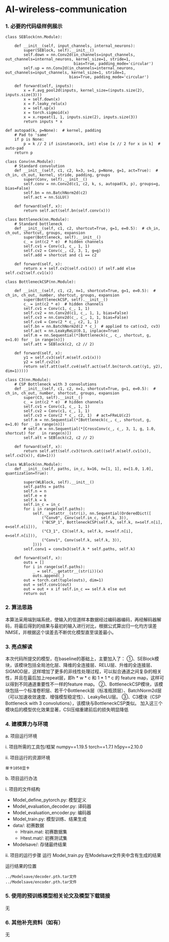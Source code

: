 # AI-wireless-communication
### 1. 必要的代码级样例展示
```
class SEBlock(nn.Module):

    def __init__(self, input_channels, internal_neurons):
        super(SEBlock, self).__init__()
        self.down = nn.Conv2d(in_channels=input_channels, out_channels=internal_neurons, kernel_size=1, stride=1,
                              bias=True, padding_mode='circular')
        self.up = nn.Conv2d(in_channels=internal_neurons, out_channels=input_channels, kernel_size=1, stride=1,
                            bias=True, padding_mode='circular')

    def forward(self, inputs):
        x = F.avg_pool2d(inputs, kernel_size=(inputs.size(2), inputs.size(3)))
        x = self.down(x)
        x = F.leaky_relu(x)
        x = self.up(x)
        x = torch.sigmoid(x)
        x = x.repeat(1, 1, inputs.size(2), inputs.size(3))
        return inputs * x
```
```
def autopad(k, p=None):  # kernel, padding
    # Pad to 'same'
    if p is None:
        p = k // 2 if isinstance(k, int) else [x // 2 for x in k]  # auto-pad
    return p
```
```
class Conv(nn.Module):
    # Standard convolution
    def __init__(self, c1, c2, k=3, s=1, p=None, g=1, act=True):  # ch_in, ch_out, kernel, stride, padding, groups
        super(Conv, self).__init__()
        self.conv = nn.Conv2d(c1, c2, k, s, autopad(k, p), groups=g, bias=False)
        self.bn = nn.BatchNorm2d(c2)
        self.act = nn.SiLU()

    def forward(self, x):
        return self.act(self.bn(self.conv(x)))
```
```
class Bottleneck(nn.Module):
    # Standard bottleneck
    def __init__(self, c1, c2, shortcut=True, g=1, e=0.5):  # ch_in, ch_out, shortcut, groups, expansion
        super(Bottleneck, self).__init__()
        c_ = int(c2 * e)  # hidden channels
        self.cv1 = Conv(c1, c_, 1, 1)
        self.cv2 = Conv(c_, c2, 3, 1, g=g)
        self.add = shortcut and c1 == c2

    def forward(self, x):
        return x + self.cv2(self.cv1(x)) if self.add else self.cv2(self.cv1(x))
```
```
class BottleneckCSP(nn.Module):
    
    def __init__(self, c1, c2, n=1, shortcut=True, g=1, e=0.5):  # ch_in, ch_out, number, shortcut, groups, expansion
        super(BottleneckCSP, self).__init__()
        c_ = int(c2 * e)  # hidden channels
        self.cv1 = Conv(c1, c_, 1, 1)
        self.cv2 = nn.Conv2d(c1, c_, 1, 1, bias=False)
        self.cv3 = nn.Conv2d(c_, c_, 1, 1, bias=False)
        self.cv4 = Conv(2 * c_, c2, 1, 1)
        self.bn = nn.BatchNorm2d(2 * c_)  # applied to cat(cv2, cv3)
        self.act = nn.LeakyReLU(0.1, inplace=True)
        self.m = nn.Sequential(*[Bottleneck(c_, c_, shortcut, g, e=1.0) for _ in range(n)])
        self.att = SEBlock(c2, c2 // 2)

    def forward(self, x):
        y1 = self.cv3(self.m(self.cv1(x)))
        y2 = self.cv2(x)
        return self.att(self.cv4(self.act(self.bn(torch.cat((y1, y2), dim=1)))))
```
```
class C3(nn.Module):
    # CSP Bottleneck with 3 convolutions
    def __init__(self, c1, c2, n=1, shortcut=True, g=1, e=0.5):  # ch_in, ch_out, number, shortcut, groups, expansion
        super(C3, self).__init__()
        c_ = int(c2 * e)  # hidden channels
        self.cv1 = Conv(c1, c_, 1, 1)
        self.cv2 = Conv(c1, c_, 1, 1)
        self.cv3 = Conv(2 * c_, c2, 1)  # act=FReLU(c2)
        self.m = nn.Sequential(*[Bottleneck(c_, c_, shortcut, g, e=1.0) for _ in range(n)])
        # self.m = nn.Sequential(*[CrossConv(c_, c_, 3, 1, g, 1.0, shortcut) for _ in range(n)])
        self.att = SEBlock(c2, c2 // 2)

    def forward(self, x):
        return self.att(self.cv3(torch.cat((self.m(self.cv1(x)), self.cv2(x)), dim=1)))
```

```
class WLBlock(nn.Module):
    def __init__(self, paths, in_c, k=16, n=[1, 1], e=[1.0, 1.0], quantization=True):

        super(WLBlock, self).__init__()
        self.paths = paths
        self.n = n
        self.e = e
        self.k = k
        self.in_c = in_c
        for i in range(self.paths):
            self.__setattr__(str(i), nn.Sequential(OrderedDict([
                ("Conv0", Conv(self.in_c, self.k, 3)),
                ("BCSP_1", BottleneckCSP(self.k, self.k, n=self.n[i], e=self.e[i])),
                ("C3_1", C3(self.k, self.k, n=self.n[i], e=self.n[i])),
                ("Conv1", Conv(self.k, self.k, 3)),
            ])))
        self.conv1 = conv3x3(self.k * self.paths, self.k)

    def forward(self, x):
        outs = []
        for i in range(self.paths):
            _ = self.__getattr__(str(i))(x)
            outs.append(_)
        out = torch.cat(tuple(outs), dim=1)
        out = self.conv1(out)
        out = out + x if self.in_c == self.k else out
        return out
```

### 2. 算法思路			    		

本算法采用端到端系统，使输入的信道样本数据经过编码器编码，再经解码器解码，将最后得到的结果与最初的输入进行对比，根据公式算出归一化均方误差 NMSE，并根据这个误差去不断优化模型直至误差最小。


### 3. 亮点解读

本次代码所提交的模型，在baseline的基础上，主要加入了：
①、SEBlock模块，该模块包括全局池化层、降维的全连接层、RELU层、升维的全连接层、SIGMOD层，这样增加了更多的非线性处理过程，可以拟合通道之间复杂的相关性，并且在最后加上repeat层，即h * w * c 和 1 * 1 * c 的 feature map，这样可以得到不同通道重要性不一样的feature map。
②、BottleneckCSP模块，该模块包括一个标准卷积层、若干个Bottleneck层（标准瓶颈层）、BatchNorm2d层（可以加速收敛速度、增强模型稳定性）、LeakyReLU层。
③、C3模块（CSP Bottleneck with 3 convolutions），该模块与BottleneckCSP类似。
加入这三个模块后的模型优化效果显著，CSI压缩重建前后的损失明显降低


### 4. 建模算力与环境

a. 项目运行环境

i. 项目所需的工具包/框架
    numpy==1.19.5
    torch==1.7.1
    h5py==2.10.0

ii. 项目运行的资源环境

    单卡1050显卡

b. 项目运行办法

i. 项目的文件结构
- Model_define_pytorch.py: 模型定义
- Model_evaluation_decoder.py: 译码器
- Model_evaluation_encoder.py: 编码器
- Model_train.py: 模型训练、结果生成
- data/: 初赛数据
    - Htrain.mat: 初赛数据集
    - Htest.mat/: 初赛测试集
- Modelsave/: 存储最终结果

ii. 项目的运行步骤
    运行 Model_train.py
    在Modelsave文件夹中含有生成的结果

运行结果的位置


    ../Modelsave/decoder.pth.tar文件
    ../Modelsave/encoder.pth.tar文件
   

### 5. 使用的预训练模型相关论文及模型下载链接
无
### 6. 其他补充资料（如有）
无





